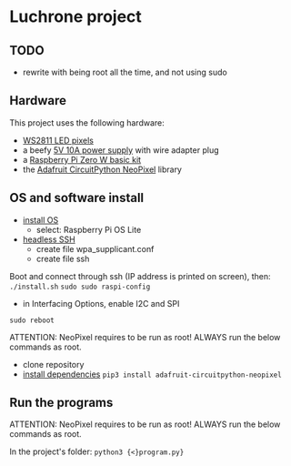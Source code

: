 # Luchrone project

## TODO
- rewrite with being root all the time, and not using sudo

## Hardware

This project uses the following hardware:
  - [WS2811 LED pixels](https://www.amazon.com/dp/B06XD72LYM?psc=1&ref=ppx_yo2_dt_b_product_details)
  - a beefy [5V 10A power supply](https://www.amazon.com/dp/B0852HL336?psc=1&ref=ppx_yo2_dt_b_product_details) with wire adapter plug
  - a [Raspberry Pi Zero W basic kit](https://www.amazon.com/Vilros-Raspberry-Starter-Power-Premium/dp/B0748MPQT4?ref_=ast_sto_dp)
  - the [Adafruit CircuitPython NeoPixel](https://circuitpython.readthedocs.io/projects/neopixel/en/latest/) library


## OS and software install

- [install OS](https://www.raspberrypi.org/documentation/computers/getting-started.html#installing-the-operating-system)
  - select: Raspberry Pi OS Lite
- [headless SSH](https://www.raspberrypi.org/documentation/computers/configuration.html#configuring-networking-2)
  - create file wpa_supplicant.conf
  - create file ssh

Boot and connect through ssh (IP address is printed on screen), then:
`./install.sh`
`sudo sudo raspi-config`
  - in Interfacing Options, enable I2C and SPI

`sudo reboot`


ATTENTION: NeoPixel requires to be run as root!
ALWAYS run the below commands as root.

- clone repository
- [install dependencies](https://github.com/adafruit/Adafruit_CircuitPython_NeoPixel)
`pip3 install adafruit-circuitpython-neopixel`

## Run the programs

ATTENTION: NeoPixel requires to be run as root!
ALWAYS run the below commands as root.

In the project's folder:
`python3 {<}program.py}`
